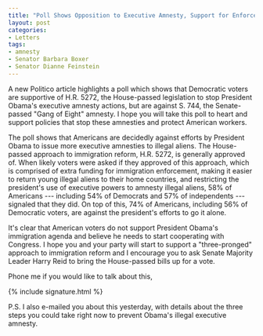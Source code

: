 ```yaml
---
title: "Poll Shows Opposition to Executive Amnesty, Support for Enforcement"
layout: post
categories:
- Letters
tags:
- amnesty
- Senator Barbara Boxer
- Senator Dianne Feinstein
---
```


A new Politico article highlights a poll which shows that Democratic voters are supportive of H.R. 5272, the House-passed legislation to stop President Obama's executive amnesty actions, but are against S. 744, the Senate-passed "Gang of Eight" amnesty. I hope you will take this poll to heart and support policies that stop these amnesties and protect American workers.

The poll shows that Americans are decidedly against efforts by President Obama to issue more executive amnesties to illegal aliens. The House-passed approach to immigration reform, H.R. 5272, is generally approved of. When likely voters were asked if they approved of this approach, which is comprised of extra funding for immigration enforcement, making it easier to return young illegal aliens to their home countries, and restricting the president's use of executive powers to amnesty illegal aliens, 58% of Americans --- including 54% of Democrats and 57% of independents --- signaled that they did. On top of this, 74% of Americans, including 56% of Democratic voters, are against the president's efforts to go it alone.

It's clear that American voters do not support President Obama's immigration agenda and believe he needs to start cooperating with Congress. I hope you and your party will start to support a "three-pronged" approach to immigration reform and I encourage you to ask Senate Majority Leader Harry Reid to bring the House-passed bills up for a vote.

Phone me if you would like to talk about this,

{% include signature.html %}

P.S. I also e-mailed you about this yesterday, with details about the three steps you could take right now to prevent Obama's illegal executive amnesty.